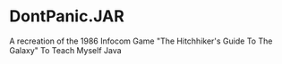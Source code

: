 # DontPanic.JAR
A recreation of the 1986 Infocom Game "The Hitchhiker's Guide To The Galaxy" To Teach Myself Java
